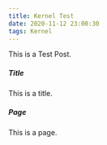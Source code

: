 ```yaml
---
title: Kernel Test
date: 2020-11-12 23:00:30
tags: Kernel
---
```


This is a Test Post.

##### Title
This is a title.

##### Page
This is a page.